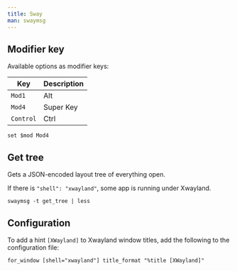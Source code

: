 ```yaml
---
title: Sway
man: swaymsg
---
```


## Modifier key

Available options as modifier keys:

| Key       | Description |
| --------- | ----------- |
| `Mod1`    | Alt         |
| `Mod4`    | Super Key   |
| `Control` | Ctrl        |

```shell
set $mod Mod4
```

## Get tree

Gets a JSON-encoded layout tree of everything open.

If there is `"shell": "xwayland"`,
some app is running under Xwayland.

```shell
swaymsg -t get_tree | less
```

## Configuration

To add a hint `[XWayland]` to Xwayland window titles,
add the following to the configuration file:

```shell
for_window [shell="xwayland"] title_format "%title [XWayland]"
```
